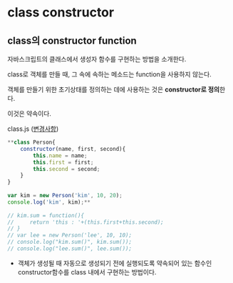 # class constructor

## class의 constructor function

자바스크립트의 클래스에서 생성자 함수를 구현하는 방법을 소개한다.

class로 객체를 만들 때, 그 속에 속하는 메소드는 function을 사용하지 않는다. 

객체를 만들기 위한 초기상태를 정의하는 데에 사용하는 것은 **constructor로 정의**한다. 

이것은 약속이다. 

class.js ([변경사항](https://github.com/codingeverybody/javascript-object_oriented_programming/commit/bf08123256fb456720f76a816a0cd4f3484b4b41))

```jsx
**class Person{
    constructor(name, first, second){
        this.name = name;
        this.first = first;
        this.second = second;
    }
}
 
var kim = new Person('kim', 10, 20);
console.log('kim', kim);**
 
// kim.sum = function(){
//     return 'this : '+(this.first+this.second);
// }
// var lee = new Person('lee', 10, 10);
// console.log("kim.sum()", kim.sum());
// console.log("lee.sum()", lee.sum());
```

- 객체가 생성될 때 자동으로 생성되기 전에 실행되도록 약속되어 있는 함수인 constructor함수를 class 내에서 구현하는 방법이다.